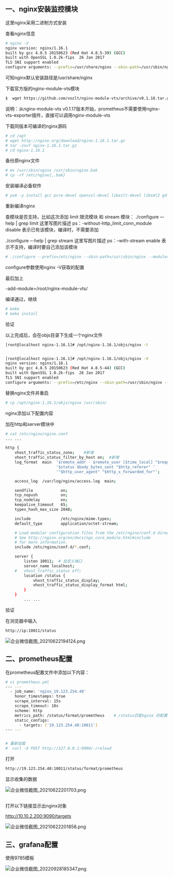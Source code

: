 ## 一、nginx安装监控模块

这里nginx采用二进制方式安装

查看nginx信息

```bash
# nginx -V
nginx version: nginx/1.16.1
built by gcc 4.8.5 20150623 (Red Hat 4.8.5-39) (GCC) 
built with OpenSSL 1.0.2k-fips  26 Jan 2017
TLS SNI support enabled
configure arguments: --prefix=/usr/share/nginx --sbin-path=/usr/sbin/nginx --modules-path=/usr/lib64/nginx/modules --conf-path=/etc/nginx/nginx.conf --error-log-path=/var/log/nginx/error.log --http-log-path=/var/log/nginx/access.log --http-client-body-temp-path=/var/lib/nginx/tmp/client_body --http-proxy-temp-path=/var/lib/nginx/tmp/proxy --http-fastcgi-temp-path=/var/lib/nginx/tmp/fastcgi --http-uwsgi-temp-path=/var/lib/nginx/tmp/uwsgi --http-scgi-temp-path=/var/lib/nginx/tmp/scgi --pid-path=/run/nginx.pid --lock-path=/run/lock/subsys/nginx --user=nginx --group=nginx --with-file-aio --with-ipv6 --with-http_ssl_module --with-http_v2_module --with-http_realip_module --with-stream_ssl_preread_module --with-http_addition_module --with-http_xslt_module=dynamic --with-http_image_filter_module=dynamic --with-http_sub_module --with-http_dav_module --with-http_flv_module --with-http_mp4_module --with-http_gunzip_module --with-http_gzip_static_module --with-http_random_index_module --with-http_secure_link_module --with-http_degradation_module --with-http_slice_module --with-http_stub_status_module --with-http_perl_module=dynamic --with-http_auth_request_module --with-mail=dynamic --with-mail_ssl_module --with-pcre --with-pcre-jit --with-stream=dynamic --with-stream_ssl_module --with-google_perftools_module --with-debug --with-cc-opt='-O2 -g -pipe -Wall -Wp,-D_FORTIFY_SOURCE=2 -fexceptions -fstack-protector-strong --param=ssp-buffer-size=4 -grecord-gcc-switches -specs=/usr/lib/rpm/redhat/redhat-hardened-cc1 -m64 -mtune=generic' --with-ld-opt='-Wl,-z,relro -specs=/usr/lib/rpm/redhat/redhat-hardened-ld -Wl,-E'
```

可知nginx默认安装路径是/usr/share/nginx



下载官方版的nginx-module-vts模块

```bash
$  wget https://github.com/vozlt/nginx-module-vts/archive/v0.1.18.tar.gz  
```

说明：从nginx-module-vts v0.1.17版本开始，prometheus不需要使用nginx-vts-exporter插件，直接可以调用nginx-module-vts

下载同版本可编译的nginx源码

```bash
# cd /opt
# wget http://nginx.org/download/nginx-1.16.1.tar.gz  
# tar -zxvf nginx-1.16.1.tar.gz 
# cd nginx-1.16.1
```





备份原nginx文件

```bash
# mv /usr/sbin/nginx /usr/sbin/nginx.bak
# cp -rf /etc/nginx{,.bak}
```



安装编译必备软件

```bash
# yum -y install gcc pcre-devel openssl-devel libxslt-devel libxml2 gd-devel geoip-devel perl-devel perl-ExtUtils-Embed
```





重新编译nginx

  查模块是否支持，比如这次添加 limit 限流模块 和 stream 模块：
./configure –-help | grep limit
这里写图片描述
ps：-without-http_limit_conn_module disable 表示已有该模块，编译时，不需要添加

./configure –-help | grep stream
这里写图片描述
ps：–with-stream enable 表示不支持，编译时要自己添加该模块  

```bash
# ./configure --prefix=/etc/nginx --sbin-path=/usr/sbin/nginx --modules-path=/usr/lib64/nginx/modules --conf-path=/etc/nginx/nginx.conf --error-log-path=/var/log/nginx/error.log --http-log-path=/var/log/nginx/access.log --pid-path=/var/run/nginx.pid --lock-path=/var/run/nginx.lock --http-client-body-temp-path=/var/cache/nginx/client_temp --http-proxy-temp-path=/var/cache/nginx/proxy_temp --http-fastcgi-temp-path=/var/cache/nginx/fastcgi_temp --http-uwsgi-temp-path=/var/cache/nginx/uwsgi_temp --http-scgi-temp-path=/var/cache/nginx/scgi_temp --user=nginx --group=nginx --with-compat --with-file-aio --with-threads --with-http_addition_module --with-http_auth_request_module --with-http_dav_module --with-http_flv_module --with-http_gunzip_module --with-http_gzip_static_module --with-http_mp4_module --with-http_perl_module=dynamic --with-http_random_index_module --with-http_realip_module --with-http_secure_link_module --with-http_slice_module --with-http_ssl_module --with-http_stub_status_module --with-http_sub_module --with-http_v2_module --with-http_image_filter_module=dynamic --with-mail --with-mail_ssl_module --with-stream --with-stream_realip_module --with-stream_ssl_module --with-stream_ssl_preread_module --with-cc-opt='-O2 -g -pipe -Wall -Wp,-D_FORTIFY_SOURCE=2 -fexceptions -fstack-protector-strong --param=ssp-buffer-size=4 -grecord-gcc-switches -m64 -mtune=generic -fPIC' --with-ld-opt='-Wl,-z,relro -Wl,-z,now -pie' --add-module=/root/nginx-module-vts/
```

configure参数使用nginx -V获取的配置

最后加上

-add-module=/root/nginx-module-vts/



编译通过，继续

```bash
# make
# make install
```



验证

以上完成后，会在objs目录下生成一个nginx文件

```bash
[root@localhost nginx-1.16.1]# /opt/nginx-1.16.1/objs/nginx -t


[root@localhost nginx-1.16.1]# /opt/nginx-1.16.1/objs/nginx -V
nginx version: nginx/1.16.1
built by gcc 4.8.5 20150623 (Red Hat 4.8.5-44) (GCC) 
built with OpenSSL 1.0.2k-fips  26 Jan 2017
TLS SNI support enabled
configure arguments: --prefix=/etc/nginx --sbin-path=/usr/sbin/nginx --modules-path=/usr/lib64/nginx/modules --conf-path=/etc/nginx/nginx.conf --error-log-path=/var/log/nginx/error.log --http-log-path=/var/log/nginx/access.log --pid-path=/var/run/nginx.pid --lock-path=/var/run/nginx.lock --http-client-body-temp-path=/var/cache/nginx/client_temp --http-proxy-temp-path=/var/cache/nginx/proxy_temp --http-fastcgi-temp-path=/var/cache/nginx/fastcgi_temp --http-uwsgi-temp-path=/var/cache/nginx/uwsgi_temp --http-scgi-temp-path=/var/cache/nginx/scgi_temp --user=nginx --group=nginx --with-compat --with-file-aio --with-threads --with-http_addition_module --with-http_auth_request_module --with-http_dav_module --with-http_flv_module --with-http_gunzip_module --with-http_gzip_static_module --with-http_mp4_module --with-http_random_index_module --with-http_realip_module --with-http_secure_link_module --with-http_slice_module --with-http_ssl_module --with-http_stub_status_module --with-http_sub_module --with-http_v2_module --with-mail --with-mail_ssl_module --with-stream --with-stream_realip_module --with-stream_ssl_module --with-stream_ssl_preread_module --with-cc-opt='-O2 -g -pipe -Wall -Wp,-D_FORTIFY_SOURCE=2 -fexceptions -fstack-protector-strong --param=ssp-buffer-size=4 -grecord-gcc-switches -m64 -mtune=generic -fPIC' --with-ld-opt='-Wl,-z,relro -Wl,-z,now -pie' --add-module=/root/nginx-module-vts/
```





替换nginx文件并重启

```bash
# cp /opt/nginx-1.16.1/objs/nginx /usr/sbin/
```







nginx添加以下配置内容

加在http和server模块中

```bash
# cat /etc/nginx/nginx.conf
... ...

http {
    vhost_traffic_status_zone;    #新增
    vhost_traffic_status_filter_by_host on;  #新增
    log_format  main  '$remote_addr - $remote_user [$time_local] "$request" '
                      '$status $body_bytes_sent "$http_referer" '
                      '"$http_user_agent" "$http_x_forwarded_for"';

    access_log  /var/log/nginx/access.log  main;

    sendfile            on;
    tcp_nopush          on;
    tcp_nodelay         on;
    keepalive_timeout   65;
    types_hash_max_size 2048;

    include             /etc/nginx/mime.types;
    default_type        application/octet-stream;

    # Load modular configuration files from the /etc/nginx/conf.d directory.
    # See http://nginx.org/en/docs/ngx_core_module.html#include
    # for more information.
    include /etc/nginx/conf.d/*.conf;

    server {
        listen 10011;  # 自定义端口
        server_name localhost;
    #   vhost_traffic_status off;
        location /status {
            vhost_traffic_status_display;
            vhost_traffic_status_display_format html;
        }
    }
        ... ...
```





验证

在浏览器中输入

```html
http://ip:10011/status
```

![企业微信截图_20210622194124.png](http://ww1.sinaimg.cn/large/007Xg1efgy1grra42pwkgj60vw0bfmxp02.jpg)





## 二、prometheus配置

在prometheus配置文件中添加以下内容：

```bash
# vi prometheus.yml 
--- ---
  - job_name: 'nginx_19.123.254.48'
    honor_timestamps: true
    scrape_interval: 15s
    scrape_timeout: 10s
    scheme: http
    metrics_path: /status/format/prometheus    # /status匹配nginx 的配置
    static_configs:
      - targets: ['19.123.254.48:10011']
--- ---


# 重新加载
#  curl -X POST http://127.0.0.1:9090/-/reload
```



打开

```html
http://19.123.254.48:10011/status/format/prometheus
```



显示收集的数据

![企业微信截图_20210622201703.png](http://ww1.sinaimg.cn/large/007Xg1efgy1grrb4ystwuj60yn0r10u302.jpg)

## 

打开以下链接显示出nginx对象

http://10.10.2.200:9090/targets

![企业微信截图_20210622201858.png](http://ww1.sinaimg.cn/large/007Xg1efgy1grrb6yi2utj616v0baaam02.jpg)





## 三、grafana配置

使用9785模板

![企业微信截图_20220928185347.png](http://tva1.sinaimg.cn/large/007Xg1efgy1h6minae5u3j31h20ok13r.jpg)